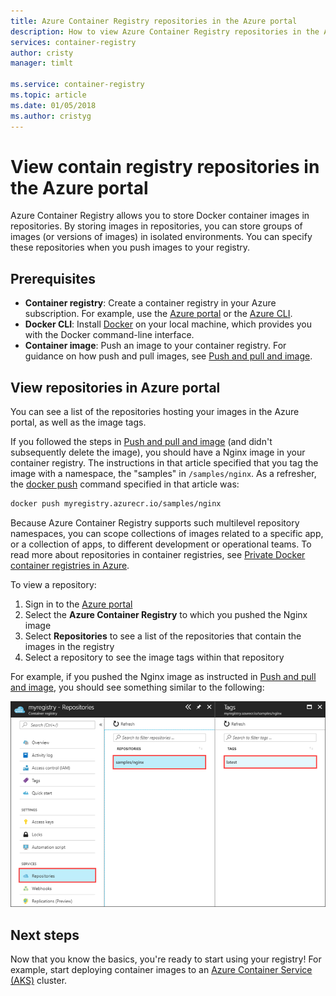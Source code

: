 ```yaml
---
title: Azure Container Registry repositories in the Azure portal
description: How to view Azure Container Registry repositories in the Azure portal.
services: container-registry
author: cristy
manager: timlt

ms.service: container-registry
ms.topic: article
ms.date: 01/05/2018
ms.author: cristyg
---
```


# View contain registry repositories in the Azure portal

Azure Container Registry allows you to store Docker container images in repositories. By storing images in repositories, you can store groups of images (or versions of images) in isolated environments. You can specify these repositories when you push images to your registry.

## Prerequisites

* **Container registry**: Create a container registry in your Azure subscription. For example, use the [Azure portal](container-registry-get-started-portal.md) or the [Azure CLI](container-registry-get-started-azure-cli.md).
* **Docker CLI**: Install [Docker][docker-install] on your local machine, which provides you with the Docker command-line interface.
* **Container image**: Push an image to your container registry. For guidance on how push and pull images, see [Push and pull and image](container-registry-get-started-docker-cli.md).

## View repositories in Azure portal

You can see a list of the repositories hosting your images in the Azure portal, as well as the image tags.

If you followed the steps in [Push and pull and image](container-registry-get-started-docker-cli.md) (and didn't subsequently delete the image), you should have a Nginx image in your container registry. The instructions in that article specified that you tag the image with a namespace, the "samples" in `/samples/nginx`. As a refresher, the [docker push][docker-push] command specified in that article was:

```Bash
docker push myregistry.azurecr.io/samples/nginx
```

 Because Azure Container Registry supports such multilevel repository namespaces, you can scope collections of images related to a specific app, or a collection of apps, to different development or operational teams. To read more about repositories in container registries, see [Private Docker container registries in Azure](container-registry-intro.md).

To view a repository:

1. Sign in to the [Azure portal][portal]
1. Select the **Azure Container Registry** to which you pushed the Nginx image
1. Select **Repositories** to see a list of the repositories that contain the images in the registry
1. Select a repository to see the image tags within that repository

For example, if you pushed the Nginx image as instructed in [Push and pull and image](container-registry-get-started-docker-cli.md), you should see something similar to the following:

![Repositories in the portal](./media/container-registry-repositories/container-registry-repositories.png)

## Next steps

Now that you know the basics, you're ready to start using your registry! For example, start deploying container images to an [Azure Container Service (AKS)](../aks/tutorial-kubernetes-prepare-app.md) cluster.

<!-- LINKS - External -->
[docker-install]: https://docs.docker.com/engine/installation/
[docker-push]: https://docs.docker.com/engine/reference/commandline/push/
[portal]: https://portal.azure.com
